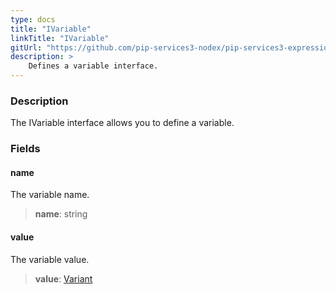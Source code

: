 ```yaml
---
type: docs
title: "IVariable"
linkTitle: "IVariable"
gitUrl: "https://github.com/pip-services3-nodex/pip-services3-expressions-nodex"
description: > 
    Defines a variable interface.
---
```


### Description

The IVariable interface allows you to define a variable.


### Fields

<span class="hide-title-link">

#### name
The variable name.
> **name**: string

#### value
The variable value.
> **value**: [Variant](../../../variants/variant)

</span>
